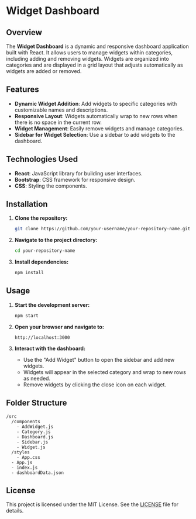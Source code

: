 # Widget Dashboard

## Overview

The **Widget Dashboard** is a dynamic and responsive dashboard application built with React. It allows users to manage widgets within categories, including adding and removing widgets. Widgets are organized into categories and are displayed in a grid layout that adjusts automatically as widgets are added or removed.

## Features

- **Dynamic Widget Addition**: Add widgets to specific categories with customizable names and descriptions.
- **Responsive Layout**: Widgets automatically wrap to new rows when there is no space in the current row.
- **Widget Management**: Easily remove widgets and manage categories.
- **Sidebar for Widget Selection**: Use a sidebar to add widgets to the dashboard.

## Technologies Used

- **React**: JavaScript library for building user interfaces.
- **Bootstrap**: CSS framework for responsive design.
- **CSS**: Styling the components.

## Installation

1. **Clone the repository:**

   ```bash
   git clone https://github.com/your-username/your-repository-name.git
   ```

2. **Navigate to the project directory:**

   ```bash
   cd your-repository-name
   ```

3. **Install dependencies:**

   ```bash
   npm install
   ```

## Usage

1. **Start the development server:**

   ```bash
   npm start
   ```

2. **Open your browser and navigate to:**

   ```
   http://localhost:3000
   ```

3. **Interact with the dashboard:**
   - Use the "Add Widget" button to open the sidebar and add new widgets.
   - Widgets will appear in the selected category and wrap to new rows as needed.
   - Remove widgets by clicking the close icon on each widget.

## Folder Structure

```
/src
  /components
    - AddWidget.js
    - Category.js
    - Dashboard.js
    - Sidebar.js
    - Widget.js
  /styles
    - App.css
  - App.js
  - index.js
  - dashboardData.json
```

## License

This project is licensed under the MIT License. See the [LICENSE](LICENSE) file for details.
